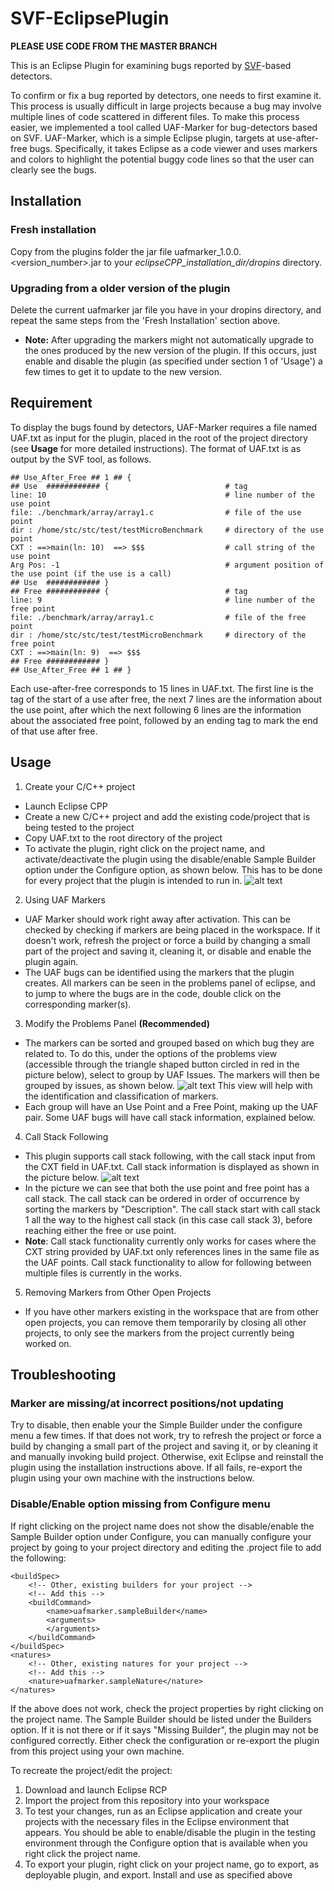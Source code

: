 # SVF-EclipsePlugin

**PLEASE USE CODE FROM THE MASTER BRANCH**

This is an Eclipse Plugin for examining bugs reported by [SVF](https://github.com/unsw-corg/SVF/)-based detectors.

To confirm or fix a bug reported by detectors, one needs to first examine it. This process is usually difficult in large projects because a bug may involve multiple lines of code scattered in different files. To make this process easier, we implemented a tool called UAF-Marker for bug-detectors based on SVF. UAF-Marker, which is a simple Eclipse plugin, targets at use-after-free bugs. Specifically, it takes Eclipse as a code viewer and uses markers and colors to highlight the potential buggy code lines so that the user can clearly see the bugs.

## Installation
### Fresh installation
Copy from the plugins folder the jar file uafmarker_1.0.0.<version_number>.jar to your *eclipseCPP_installation_dir/dropins* directory.
### Upgrading from a older version of the plugin
Delete the current uafmarker jar file you have in your dropins directory, and repeat the same steps from the 'Fresh Installation' section above. 
* **Note:** After upgrading the markers might not automatically upgrade to the ones produced by the new version of the plugin. If this occurs, just enable and disable the plugin (as specified under section 1 of 'Usage') a few times to get it to update to the new version. 

## Requirement
To display the bugs found by detectors, UAF-Marker requires a file named UAF.txt as input for the plugin, placed in the root of the project directory (see **Usage** for more detailed instructions). The format of UAF.txt is as output by the SVF tool, as follows.
```
## Use_After_Free ## 1 ## {
## Use  ############ {                          # tag
line: 10                                        # line number of the use point
file: ./benchmark/array/array1.c                # file of the use point
dir : /home/stc/stc/test/testMicroBenchmark     # directory of the use point
CXT : ==>main(ln: 10)  ==> $$$                  # call string of the use point
Arg Pos: -1                                     # argument position of the use point (if the use is a call)
## Use  ############ }
## Free ############ {                          # tag
line: 9                                         # line number of the free point
file: ./benchmark/array/array1.c                # file of the free point
dir : /home/stc/stc/test/testMicroBenchmark     # directory of the free point
CXT : ==>main(ln: 9)  ==> $$$
## Free ############ }
## Use_After_Free ## 1 ## }
```
Each use-after-free corresponds to 15 lines in UAF.txt. The first line is the tag of the start of a use after free, the next 7 lines are the information about the use point, after which the next following 6 lines are the information about the associated free point, followed by an ending tag to mark the end of that use after free. 

## Usage
1. Create your C/C++ project
* Launch Eclipse CPP
* Create a new C/C++ project and add the existing code/project that is being tested to the project
* Copy UAF.txt to the root directory of the project
* To activate the plugin, right click on the project name, and activate/deactivate the plugin using the disable/enable Sample Builder option under the Configure option, as shown below. This has to be done for every project that the plugin is intended to run in. 
![alt text](/Screenshots/Capture1.JPG?raw=true "Screenshot 1")

2. Using UAF Markers
* UAF Marker should work right away after activation. This can be checked by checking if markers are being placed in the workspace. If it doesn't work, refresh the project or force a build by changing a small part of the project and saving it, cleaning it, or disable and enable the plugin again. 
* The UAF bugs can be identified using the markers that the plugin creates. All markers can be seen in the problems panel of eclipse, and to jump to where the bugs are in the code, double click on the corresponding marker(s).

3. Modify the Problems Panel **(Recommended)**
* The markers can be sorted and grouped based on which bug they are related to. To do this, under the options of the problems view (accessible through the triangle shaped button circled in red in the picture below), select to group by UAF Issues. The markers will then be grouped by issues, as shown below. 
![alt text](/Screenshots/Capture2.JPG?raw=true "Screenshot 2")
This view will help with the identification and classification of markers. 
* Each group will have an Use Point and a Free Point, making up the UAF pair. Some UAF bugs will have call stack information, explained below. 

4. Call Stack Following
* This plugin supports call stack following, with the call stack input from the CXT field in UAF.txt. Call stack information is displayed as shown in the picture below.
![alt text](/Screenshots/Capture3.JPG?raw=true "Screenshot 3")
* In the picture we can see that both the use point and free point has a call stack. The call stack can be ordered in order of occurrence by sorting the markers by "Description". The call stack start with call stack 1 all the way to the highest call stack (in this case call stack 3), before reaching either the free or use point.  
* **Note**: Call stack functionality currently only works for cases where the CXT string provided by UAF.txt only references lines in the same file as the UAF points. Call stack functionality to allow for following between multiple files is currently in the works. 

5. Removing Markers from Other Open Projects
* If you have other markers existing in the workspace that are from other open projects, you can remove them temporarily by closing all other projects, to only see the markers from the project currently being worked on. 

## Troubleshooting
### Marker are missing/at incorrect positions/not updating
Try to disable, then enable your the Simple Builder under the configure menu a few times. If that does not work, try to refresh the project or force a build by changing a small part of the project and saving it, or by cleaning it and manually invoking build project. Otherwise, exit Eclipse and reinstall the plugin using the installation instructions above. If all fails,
re-export the plugin using your own machine with the instructions below. 

### Disable/Enable option missing from Configure menu
If right clicking on the project name does not show the disable/enable the Sample Builder option under Configure, you can manually configure your project by going to your project directory and editing the .project file to add the following:

```
<buildSpec>
    <!-- Other, existing builders for your project -->
    <!-- Add this -->
    <buildCommand>
        <name>uafmarker.sampleBuilder</name>
        <arguments>
        </arguments>
    </buildCommand>
</buildSpec>
<natures>
    <!-- Other, existing natures for your project -->
    <!-- Add this -->
    <nature>uafmarker.sampleNature</nature>
</natures>
```
If the above does not work, check the project properties by right clicking on the project name. The Sample Builder should be listed under the Builders option. If it is not there or if it says "Missing Builder", the plugin may not be configured correctly. Either check the configuration or re-export the plugin from this project using your own machine. 

To recreate the project/edit the project:
1. Download and launch Eclipse RCP
2. Import the project from this repository into your workspace
3. To test your changes, run as an Eclipse application and create your projects with the necessary files in the Eclipse environment that appears. You should be able to enable/disable the plugin in the testing environment through the Configure option that is available when you right click the project name. 
4. To export your plugin, right click on your project name, go to export, as deployable plugin, and export. Install and use as specified above
